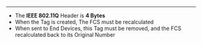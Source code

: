 
---
- The **IEEE 802.11Q** Header is **4 Bytes**
- When the Tag is created, The FCS must be recalculated
- When sent to End Devices, this Tag must be removed, and the FCS recalculated back to its Original Number
